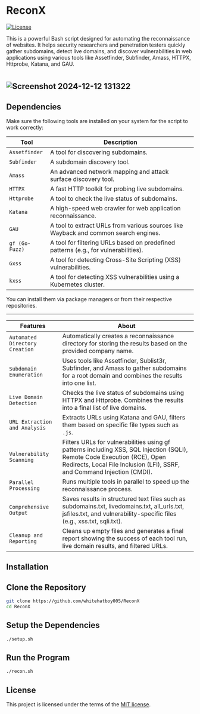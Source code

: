 # ReconX
[![License](https://img.shields.io/github/license/whitehatboy005/Virtual-Assistant-Jarvis)](LICENSE.md)

This is a powerful Bash script designed for automating the reconnaissance of websites. It helps security researchers and penetration testers quickly gather subdomains, detect live domains, and discover vulnerabilities in web applications using various tools like Assetfinder, Subfinder, Amass, HTTPX, Httprobe, Katana, and GAU.
#
![Screenshot 2024-12-12 131322](https://github.com/user-attachments/assets/6fe80d82-c8ea-4e9d-a601-8dca4745f602)
---

## Dependencies

Make sure the following tools are installed on your system for the script to work correctly:

| Tool         | Description                                                                 |
|--------------|-----------------------------------------------------------------------------|
| `Assetfinder`| A tool for discovering subdomains.                                          |
| `Subfinder`  | A subdomain discovery tool.                                                 |
| `Amass`      | An advanced network mapping and attack surface discovery tool.              |
| `HTTPX`      | A fast HTTP toolkit for probing live subdomains.                            |
| `Httprobe`   | A tool to check the live status of subdomains.                              |
| `Katana`     | A high-speed web crawler for web application reconnaissance.                |
| `GAU`        | A tool to extract URLs from various sources like Wayback and common search engines. |
| `gf (Go-Fuzz)`| A tool for filtering URLs based on predefined patterns (e.g., for vulnerabilities). |
| `Gxss`       | A tool for detecting Cross-Site Scripting (XSS) vulnerabilities.            |
| `kxss`       | A tool for detecting XSS vulnerabilities using a Kubernetes cluster.        |

You can install them via package managers or from their respective repositories.

---

| Features                          | About                                                                       |
|-----------------------------------|-----------------------------------------------------------------------------|
| `Automated Directory Creation`    | Automatically creates a reconnaissance directory for storing the results based on the provided company name. |
| `Subdomain Enumeration`           | Uses tools like Assetfinder, Sublist3r, Subfinder, and Amass to gather subdomains for a root domain and combines the results into one list. |
| `Live Domain Detection`           | Checks the live status of subdomains using HTTPX and Httprobe. Combines the results into a final list of live domains. |
| `URL Extraction and Analysis`     | Extracts URLs using Katana and GAU, filters them based on specific file types such as `.js`. |
| `Vulnerability Scanning`          | Filters URLs for vulnerabilities using gf patterns including XSS, SQL Injection (SQLI), Remote Code Execution (RCE), Open Redirects, Local File Inclusion (LFI), SSRF, and Command Injection (CMDI). |
| `Parallel Processing`             | Runs multiple tools in parallel to speed up the reconnaissance process. |
| `Comprehensive Output`            | Saves results in structured text files such as subdomains.txt, livedomains.txt, all_urls.txt, jsfiles.txt, and vulnerability-specific files (e.g., xss.txt, sqli.txt). |
| `Cleanup and Reporting`           | Cleans up empty files and generates a final report showing the success of each tool run, live domain results, and filtered URLs. |


## Installation

## Clone the Repository
```bash
git clone https://github.com/whitehatboy005/ReconX
cd ReconX
```
## Setup the Dependencies
```bash
./setup.sh
```
## Run the Program
```bash
./recon.sh
```

## License
This project is licensed under the terms of the [MIT license](LICENSE.md).
